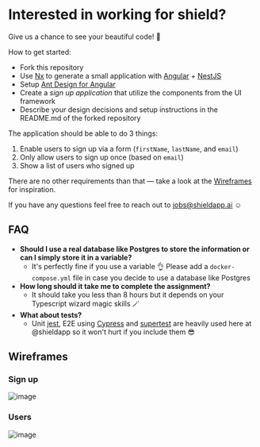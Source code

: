 # Interested in working for shield?

Give us a chance to see your beautiful code! 🤩 

How to get started:
- Fork this repository
- Use [Nx](https://nx.dev/) to generate a small application with [Angular](https://angular.io/) + [NestJS](https://nestjs.com/)
- Setup [Ant Design for Angular](https://ng.ant.design/docs/introduce/en)
- Create a *sign up application* that utilize the components from the UI framework
- Describe your design decisions and setup instructions in the README.md of the forked repository

The application should be able to do 3 things:
1. Enable users to sign up via a form (`firstName`, `lastName`, and `email`)
3. Only allow users to sign up once (based on `email`)
4. Show a list of users who signed up

There are no other requirements than that — take a look at the [Wireframes](#wireframes) for inspiration.

If you have any questions feel free to reach out to jobs@shieldapp.ai ☺️

## FAQ
- **Should I use a real database like Postgres to store the information or can I simply store it in a variable?**
    - It's perfectly fine if you use a variable 👌 Please add a `docker-compose.yml` file in case you decide to use a database like Postgres
- **How long should it take me to complete the assignment?**
    - It should take you less than 8 hours but it depends on your Typescript wizard magic skills 🪄
- **What about tests?**
    - Unit [jest](https://jestjs.io/), E2E using [Cypress](https://www.cypress.io/) and [supertest](https://github.com/visionmedia/supertest) are heavily used here at @shieldapp so it won't hurt if you include them 😎 

## Wireframes

### Sign up
![image](https://user-images.githubusercontent.com/4225398/114384176-ae7cae00-9b8e-11eb-9d03-da29177ded8f.png)

### Users

![image](https://user-images.githubusercontent.com/4225398/114381913-01a13180-9b8c-11eb-9e3a-69eb31090daf.png)
